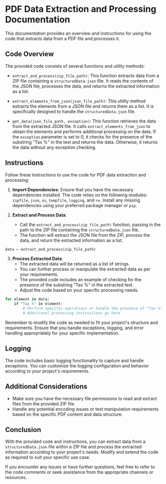 # PDF Data Extraction and Processing Documentation

This documentation provides an overview and instructions for using the code that extracts data from a PDF file and processes it.

## Code Overview

The provided code consists of several functions and utility methods:

- `extract_and_process(zip_file_path)`: This function extracts data from a ZIP file containing a `structuredData.json` file. It reads the contents of the JSON file, processes the data, and returns the extracted information as a list.

- `extract_elements_from_json(json_file_path)`: This utility method extracts the elements from a JSON file and returns them as a list. It is specifically designed to handle the `structuredData.json` file.

- `get_data(json_file_path, exception)`: This function retrieves the data from the extracted JSON file. It calls `extract_elements_from_json` to obtain the elements and performs additional processing on the data. If the `exception` parameter is set to 0, it checks for the presence of the substring "Tax %" in the text and returns the data. Otherwise, it returns the data without any exception checking.

## Instructions

Follow these instructions to use the code for PDF data extraction and processing:

1. **Import Dependencies**: Ensure that you have the necessary dependencies installed. The code relies on the following modules: `zipfile`, `json`, `os`, `tempfile`, `logging`, and `re`. Install any missing dependencies using your preferred package manager or `pip`.

2. **Extract and Process Data**:
   - Call the `extract_and_process(zip_file_path)` function, passing in the path to the ZIP file containing the `structuredData.json` file.
   - The function will extract the JSON file from the ZIP, process the data, and return the extracted information as a list.

```python
data = extract_and_process(zip_file_path)
```

3. **Process Extracted Data**:
   - The extracted data will be returned as a list of strings.
   - You can further process or manipulate the extracted data as per your requirements.
   - The provided code includes an example of checking for the presence of the substring "Tax %" in the extracted text.
   - Adjust the code based on your specific processing needs.

```python
for element in data:
    if "Tax %" in element:
        # Perform specific operations or handle the presence of "Tax %" in the text
        # Additional processing instructions go here
```

Remember to modify the code as needed to fit your project's structure and requirements. Ensure that you handle exceptions, logging, and error handling appropriately for your specific implementation.

## Logging
The code includes basic logging functionality to capture and handle exceptions. You can customize the logging configuration and behavior according to your project's requirements.

## Additional Considerations
- Make sure you have the necessary file permissions to read and extract files from the provided ZIP file.
- Handle any potential encoding issues or text manipulation requirements based on the specific PDF content and data structure.

## Conclusion

With the provided code and instructions, you can extract data from a `structuredData.json` file within a ZIP file and process the extracted information according to your project's needs. Modify and extend the code as required to suit your specific use case.

If you encounter any issues or have further questions, feel free to refer to the code comments or seek assistance from the appropriate channels or resources.
